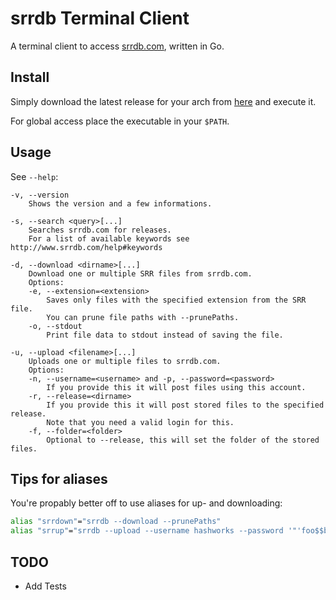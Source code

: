 # srrdb Terminal Client

A terminal client to access [srrdb.com](http://www.srrdb.com), written in Go.

## Install

Simply download the latest release for your arch from [here](https://github.com/hashworks/srrdbTerminalClient/releases/latest) and execute it.

For global access place the executable in your `$PATH`.

## Usage

See `--help`:
```
-v, --version
	Shows the version and a few informations.

-s, --search <query>[...]
	Searches srrdb.com for releases.
	For a list of available keywords see http://www.srrdb.com/help#keywords

-d, --download <dirname>[...]
	Download one or multiple SRR files from srrdb.com.
	Options:
	-e, --extension=<extension>
		Saves only files with the specified extension from the SRR file.
		You can prune file paths with --prunePaths.
	-o, --stdout
		Print file data to stdout instead of saving the file.

-u, --upload <filename>[...]
	Uploads one or multiple files to srrdb.com.
	Options:
	-n, --username=<username> and -p, --password=<password>
		If you provide this it will post files using this account.
	-r, --release=<dirname>
		If you provide this it will post stored files to the specified release.
		Note that you need a valid login for this.
	-f, --folder=<folder>
		Optional to --release, this will set the folder of the stored files.
```

## Tips for aliases

You're propably better off to use aliases for up- and downloading:
```sh
alias "srrdown"="srrdb --download --prunePaths"
alias "srrup"="srrdb --upload --username hashworks --password '"'foo$$bar'"'"
```

## TODO

* Add Tests
